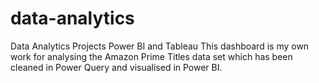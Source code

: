 # data-analytics
Data Analytics Projects Power BI and Tableau
This dashboard is my own work for analysing the Amazon Prime Titles data set which has been cleaned in Power Query and visualised in Power BI.
